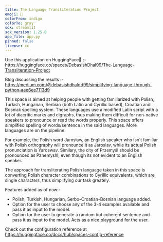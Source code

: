 ```yaml
---
title: The Language Transliteration Project
emoji: 🐠
colorFrom: indigo
colorTo: gray
sdk: streamlit
sdk_version: 1.25.0
app_file: app.py
pinned: false
license: cc
---
```

Use this application on HuggingFace🤗 :- https://huggingface.co/spaces/DebasishDhal99/The-Language-Transliteration-Project

Blog discussing the results :- https://medium.com/@debasishdhaldd99/simplifying-language-through-python-aae6ee7113d9

This space is aimed at helping people with getting familiarized with Polish, Turkish, Hungarian, Serbian (both Latin and Cyrillic based), Croatian and Bosniak spelling system. 
These languages use a modified Latin script with a lot of diacritic marks and digraphs, thus making them difficult for non-native speakers to pronounce or read the words 
properly. This space offers simplified spelling of words/sentence in the said languages. More languages are on the pipeline.

For example, the Polish word Jarosław, an English speaker who isn't familiar with Polish orthography will pronounce it as Jaroslav, while its actual Polish pronunciation 
is Yaroswav. Similary, the city of Przemyśl should be pronounced as Pzhemyshl, even though its not evident to an English speaker.

The approach for transliterating Polish language taken in this space is converting Polish character combinations to Cyrillic equivalents, which are single characters, thus 
simplifying our task greately.

Features added as of now:- 
-    Polish, Turkish, Hungarian, Serbo-Croatian-Bosnian language added.
-    Option for the user to choose any of the 3-4 examples available and pass it as input to the model.
-    Option for the user to generate a random but coherent sentence and pass it as input to the model. Acts as a nice playground for the user.

Check out the configuration reference at https://huggingface.co/docs/hub/spaces-config-reference
